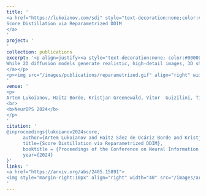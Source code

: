 ```yaml
---
title: '
<a href="https://lukoianov.com/sdi" style="text-decoration:none;color:#000000;text-align:justify;"> 
Score Distillation via Reparametrized DDIM
</a>
'
project: '
'
collection: publications
excerpt: '<p align=justify><a style="text-decoration:none; color:#000000; align:justify;">
While 2D diffusion models generate realistic, high-detail images, 3D shape generation methods like Score Distillation Sampling (SDS) built on these 2D diffusion models produce cartoon-like, over-smoothed shapes. To help explain this discrepancy, we show that the image guidance used in Score Distillation can be understood as the velocity field of a 2D denoising generative process, up to the choice of a noise term. In particular, after a change of variables, SDS resembles a high-variance version of Denoising Diffusion Implicit Models (DDIM) with a differently-sampled noise term: SDS introduces noise i.i.d. randomly at each step, while DDIM infers it from the previous noise predictions. This excessive variance can lead to over-smoothing and unrealistic outputs. We show that a better noise approximation can be recovered by inverting DDIM in each SDS update step. This modification makes SDS generative process for 2D images almost identical to DDIM. In 3D, it removes over-smoothing, preserves higher-frequency detail, and brings the generation quality closer to that of 2D samplers. Experimentally, our method achieves better or similar 3D generation quality compared to other state-of-the-art Score Distillation methods, all without training additional neural networks or multi-view supervision, and providing useful insights into relationship between 2D and 3D asset generation with diffusion models.
</a></p>
<p><img src="/images/publications/reparametrized.gif" align="right" width="100%" style="margin:0 0 20px 0"></p>
'
venue: '
<p>
Artem Lukoianov, Haitz Borde, Kristjan Greenewald, Vitor  Guizilini, Timur Bagautdinov, Vincent Sitzmann, Justin Solomon
<br>
<b>NeurIPS 2024</b>
</p>
'
citation: '
@inproceedings{lukoianov2024score,
      author={Artem Lukoianov and Haitz Sáez de Ocáriz Borde and Kristjan Greenewald and Vitor Campagnolo Guizilini and Timur Bagautdinov and Vincent Sitzmann and Justin Solomon},
      title={Score Distillation via Reparametrized DDIM}, 
      booktitle = {Proceedings of the Conference on Neural Information and Processing Systems (NeurIPS)},
      year={2024}      
}'
links: '
<a href="https://arxiv.org/abs/2405.15891">
<img style="margin-right:10px" align="right" width="40" src="/images/arxiv.png"></a>
'
---
```

